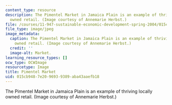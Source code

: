 ```yaml
---
content_type: resource
description: The Pimentel Market in Jamaica Plain is an example of thriving locally
  owned retail. (Image courtesy of Annemarie Herbst.)
file: /courses/11-947-sustainable-economic-development-spring-2004/015cb9487e2096939389aba43aaefb18_11-947s04.jpg
file_type: image/jpeg
image_metadata:
  caption: The Pimentel Market in Jamaica Plain is an example of thriving locally
    owned retail. (Image courtesy of Annemarie Herbst.)
  credit: ''
  image-alt: Market.
learning_resource_types: []
ocw_type: OCWImage
resourcetype: Image
title: Pimentel Market
uid: 015cb948-7e20-9693-9389-aba43aaefb18
---
```

The Pimentel Market in Jamaica Plain is an example of thriving locally owned retail. (Image courtesy of Annemarie Herbst.)

